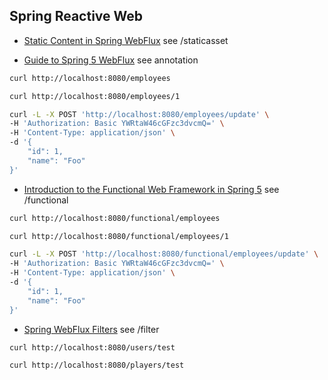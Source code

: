 ## Spring Reactive Web

- [Static Content in Spring WebFlux](https://www.baeldung.com/spring-webflux-static-content) see /staticasset

- [Guide to Spring 5 WebFlux](https://www.baeldung.com/spring-webflux) see annotation
```bash
curl http://localhost:8080/employees

curl http://localhost:8080/employees/1

curl -L -X POST 'http://localhost:8080/employees/update' \
-H 'Authorization: Basic YWRtaW46cGFzc3dvcmQ=' \
-H 'Content-Type: application/json' \
-d '{
    "id": 1,
    "name": "Foo"
}'
```

- [Introduction to the Functional Web Framework in Spring 5](https://www.baeldung.com/spring-5-functional-web) see /functional
```bash
curl http://localhost:8080/functional/employees

curl http://localhost:8080/functional/employees/1

curl -L -X POST 'http://localhost:8080/functional/employees/update' \
-H 'Authorization: Basic YWRtaW46cGFzc3dvcmQ=' \
-H 'Content-Type: application/json' \
-d '{
    "id": 1,
    "name": "Foo"
}'
```

- [Spring WebFlux Filters](https://www.baeldung.com/spring-webflux-filters) see /filter
```bash
curl http://localhost:8080/users/test

curl http://localhost:8080/players/test
```
